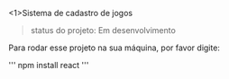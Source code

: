 <1>Sistema de cadastro de jogos</h1>

>status do projeto: Em desenvolvimento 

Para rodar esse projeto na sua máquina, por favor digite:

'''
npm install react 
'''
